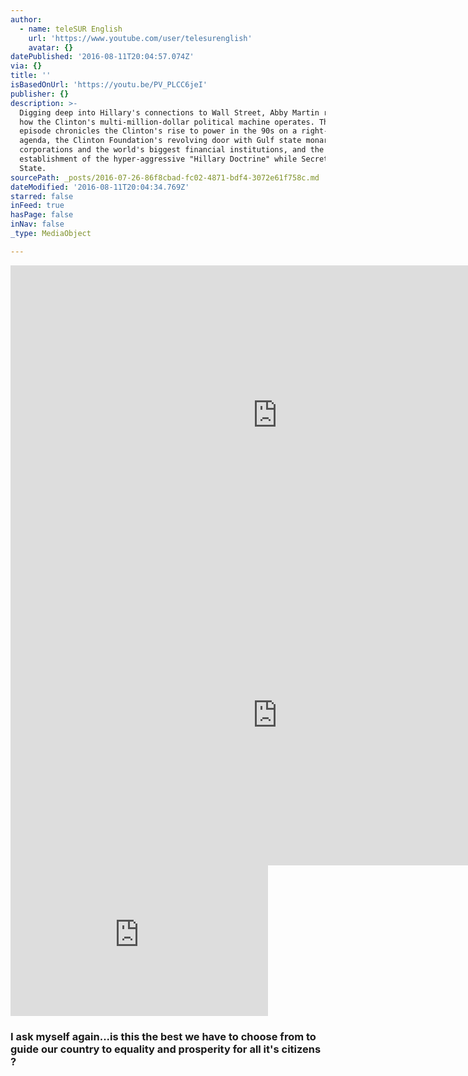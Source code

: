 ```yaml
---
author:
  - name: teleSUR English
    url: 'https://www.youtube.com/user/telesurenglish'
    avatar: {}
datePublished: '2016-08-11T20:04:57.074Z'
via: {}
title: ''
isBasedOnUrl: 'https://youtu.be/PV_PLCC6jeI'
publisher: {}
description: >-
  Digging deep into Hillary's connections to Wall Street, Abby Martin reveals
  how the Clinton's multi-million-dollar political machine operates. This
  episode chronicles the Clinton's rise to power in the 90s on a right-wing
  agenda, the Clinton Foundation's revolving door with Gulf state monarchies,
  corporations and the world's biggest financial institutions, and the
  establishment of the hyper-aggressive "Hillary Doctrine" while Secretary of
  State.
sourcePath: _posts/2016-07-26-86f8cbad-fc02-4871-bdf4-3072e61f758c.md
dateModified: '2016-08-11T20:04:34.769Z'
starred: false
inFeed: true
hasPage: false
inNav: false
_type: MediaObject

---
```

<iframe src="https://cdn.embedly.com/widgets/media.html?src=https%3A%2F%2Fwww.youtube.com%2Fembed%2FPV_PLCC6jeI%3Ffeature%3Doembed&amp;url=http%3A%2F%2Fwww.youtube.com%2Fwatch%3Fv%3DPV_PLCC6jeI&amp;image=https%3A%2F%2Fi.ytimg.com%2Fvi%2FPV_PLCC6jeI%2Fhqdefault.jpg&amp;key=b7d04c9b404c499eba89ee7072e1c4f7&amp;type=text%2Fhtml&amp;schema=youtube" width="854" height="480" scrolling="no" frameborder="0" allowfullscreen="" style=""></iframe>

<iframe src="http://cdn.embedly.com/widgets/media.html?src=https%3A%2F%2Fwww.youtube.com%2Fembed%2FDyhXxH8yU5c%3Ffeature%3Doembed&amp;url=http%3A%2F%2Fwww.youtube.com%2Fwatch%3Fv%3DDyhXxH8yU5c&amp;image=https%3A%2F%2Fi.ytimg.com%2Fvi%2FDyhXxH8yU5c%2Fhqdefault.jpg&amp;key=b7d04c9b404c499eba89ee7072e1c4f7&amp;type=text%2Fhtml&amp;schema=youtube" width="854" height="480" scrolling="no" frameborder="0" allowfullscreen="" style=""></iframe>

<iframe src="http://cdn.embedly.com/widgets/media.html?src=http%3A%2F%2Fonce.unicornmedia.com%2Fnow%2Fod%2Fauto%2F98330877-5095-4ac9-9a8c-7cdcd3944274%2F15a750c8-e7be-4371-b5c3-dd911c0d8bb0%2Fgma-41293744%2Fcontent.once&amp;url=http%3A%2F%2Fabcnews.go.com%2FGMA%2Fvideo%2Fdonald-trumps-campaign-survive-inflicted-wounds-41293744&amp;image=http%3A%2F%2Fa.abcnews.com%2Fimages%2FGMA%2F160811_gma_dowd_706_16x9_992.jpg&amp;key=b7d04c9b404c499eba89ee7072e1c4f7&amp;type=video%2Fmp4&amp;schema=go" width="412" height="241" scrolling="no" frameborder="0" allowfullscreen="" style=""></iframe>

### I ask myself again...is this the best we have to choose from to guide our country to equality and prosperity for all it's citizens ?